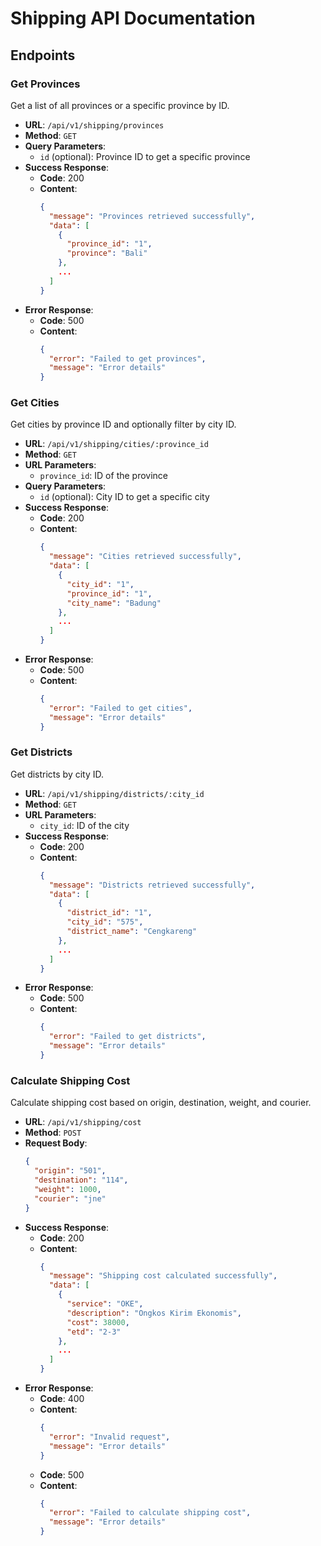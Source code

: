 # Shipping API Documentation

## Endpoints

### Get Provinces

Get a list of all provinces or a specific province by ID.

- **URL**: `/api/v1/shipping/provinces`
- **Method**: `GET`
- **Query Parameters**:
  - `id` (optional): Province ID to get a specific province
- **Success Response**:
  - **Code**: 200
  - **Content**:
    ```json
    {
      "message": "Provinces retrieved successfully",
      "data": [
        {
          "province_id": "1",
          "province": "Bali"
        },
        ...
      ]
    }
    ```
- **Error Response**:
  - **Code**: 500
  - **Content**:
    ```json
    {
      "error": "Failed to get provinces",
      "message": "Error details"
    }
    ```

### Get Cities

Get cities by province ID and optionally filter by city ID.

- **URL**: `/api/v1/shipping/cities/:province_id`
- **Method**: `GET`
- **URL Parameters**:
  - `province_id`: ID of the province
- **Query Parameters**:
  - `id` (optional): City ID to get a specific city
- **Success Response**:
  - **Code**: 200
  - **Content**:
    ```json
    {
      "message": "Cities retrieved successfully",
      "data": [
        {
          "city_id": "1",
          "province_id": "1",
          "city_name": "Badung"
        },
        ...
      ]
    }
    ```
- **Error Response**:
  - **Code**: 500
  - **Content**:
    ```json
    {
      "error": "Failed to get cities",
      "message": "Error details"
    }
    ```

### Get Districts

Get districts by city ID.

- **URL**: `/api/v1/shipping/districts/:city_id`
- **Method**: `GET`
- **URL Parameters**:
  - `city_id`: ID of the city
- **Success Response**:
  - **Code**: 200
  - **Content**:
    ```json
    {
      "message": "Districts retrieved successfully",
      "data": [
        {
          "district_id": "1",
          "city_id": "575",
          "district_name": "Cengkareng"
        },
        ...
      ]
    }
    ```
- **Error Response**:
  - **Code**: 500
  - **Content**:
    ```json
    {
      "error": "Failed to get districts",
      "message": "Error details"
    }
    ```

### Calculate Shipping Cost

Calculate shipping cost based on origin, destination, weight, and courier.

- **URL**: `/api/v1/shipping/cost`
- **Method**: `POST`
- **Request Body**:
  ```json
  {
    "origin": "501",
    "destination": "114",
    "weight": 1000,
    "courier": "jne"
  }
  ```
- **Success Response**:
  - **Code**: 200
  - **Content**:
    ```json
    {
      "message": "Shipping cost calculated successfully",
      "data": [
        {
          "service": "OKE",
          "description": "Ongkos Kirim Ekonomis",
          "cost": 38000,
          "etd": "2-3"
        },
        ...
      ]
    }
    ```
- **Error Response**:
  - **Code**: 400
  - **Content**:
    ```json
    {
      "error": "Invalid request",
      "message": "Error details"
    }
    ```
  - **Code**: 500
  - **Content**:
    ```json
    {
      "error": "Failed to calculate shipping cost",
      "message": "Error details"
    }
    ```
